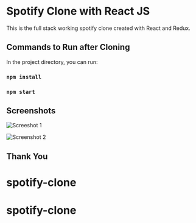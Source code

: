 # Spotify Clone with React JS

This is the full stack working spotify clone created with React and Redux.

## Commands to Run after Cloning

In the project directory, you can run:

### `npm install`
### `npm start`

## Screenshots

![Screeshot 1](https://user-images.githubusercontent.com/94037749/166643114-dfe814eb-3996-446b-bdd3-61ff72e52411.png)

![Screenshot 2](https://user-images.githubusercontent.com/94037749/166643330-d23db656-1583-4f51-b6bf-730bc209206a.png)

## Thank You
# spotify-clone
# spotify-clone
